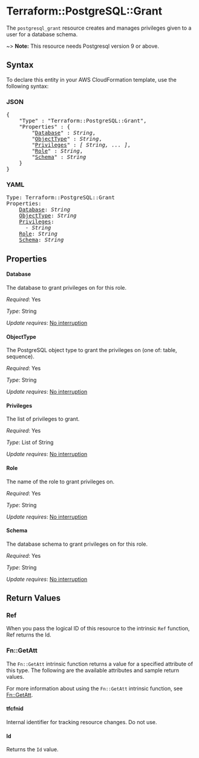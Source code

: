 # Terraform::PostgreSQL::Grant

The ``postgresql_grant`` resource creates and manages privileges given to a user for a database schema.

~> **Note:** This resource needs Postgresql version 9 or above.

## Syntax

To declare this entity in your AWS CloudFormation template, use the following syntax:

### JSON

<pre>
{
    "Type" : "Terraform::PostgreSQL::Grant",
    "Properties" : {
        "<a href="#database" title="Database">Database</a>" : <i>String</i>,
        "<a href="#objecttype" title="ObjectType">ObjectType</a>" : <i>String</i>,
        "<a href="#privileges" title="Privileges">Privileges</a>" : <i>[ String, ... ]</i>,
        "<a href="#role" title="Role">Role</a>" : <i>String</i>,
        "<a href="#schema" title="Schema">Schema</a>" : <i>String</i>
    }
}
</pre>

### YAML

<pre>
Type: Terraform::PostgreSQL::Grant
Properties:
    <a href="#database" title="Database">Database</a>: <i>String</i>
    <a href="#objecttype" title="ObjectType">ObjectType</a>: <i>String</i>
    <a href="#privileges" title="Privileges">Privileges</a>: <i>
      - String</i>
    <a href="#role" title="Role">Role</a>: <i>String</i>
    <a href="#schema" title="Schema">Schema</a>: <i>String</i>
</pre>

## Properties

#### Database

The database to grant privileges on for this role.

_Required_: Yes

_Type_: String

_Update requires_: [No interruption](https://docs.aws.amazon.com/AWSCloudFormation/latest/UserGuide/using-cfn-updating-stacks-update-behaviors.html#update-no-interrupt)

#### ObjectType

The PostgreSQL object type to grant the privileges on (one of: table, sequence).

_Required_: Yes

_Type_: String

_Update requires_: [No interruption](https://docs.aws.amazon.com/AWSCloudFormation/latest/UserGuide/using-cfn-updating-stacks-update-behaviors.html#update-no-interrupt)

#### Privileges

The list of privileges to grant.

_Required_: Yes

_Type_: List of String

_Update requires_: [No interruption](https://docs.aws.amazon.com/AWSCloudFormation/latest/UserGuide/using-cfn-updating-stacks-update-behaviors.html#update-no-interrupt)

#### Role

The name of the role to grant privileges on.

_Required_: Yes

_Type_: String

_Update requires_: [No interruption](https://docs.aws.amazon.com/AWSCloudFormation/latest/UserGuide/using-cfn-updating-stacks-update-behaviors.html#update-no-interrupt)

#### Schema

The database schema to grant privileges on for this role.

_Required_: Yes

_Type_: String

_Update requires_: [No interruption](https://docs.aws.amazon.com/AWSCloudFormation/latest/UserGuide/using-cfn-updating-stacks-update-behaviors.html#update-no-interrupt)

## Return Values

### Ref

When you pass the logical ID of this resource to the intrinsic `Ref` function, Ref returns the Id.

### Fn::GetAtt

The `Fn::GetAtt` intrinsic function returns a value for a specified attribute of this type. The following are the available attributes and sample return values.

For more information about using the `Fn::GetAtt` intrinsic function, see [Fn::GetAtt](https://docs.aws.amazon.com/AWSCloudFormation/latest/UserGuide/intrinsic-function-reference-getatt.html).

#### tfcfnid

Internal identifier for tracking resource changes. Do not use.

#### Id

Returns the <code>Id</code> value.

